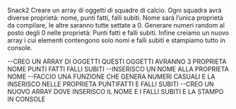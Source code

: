 Snack2
Creare un array di oggetti di squadre di calcio. Ogni squadra avrà diverse proprietà: nome, punti fatti, falli subiti.
Nome sarà l’unica proprietà da compilare, le altre saranno tutte settate a 0.
Generare numeri random al posto degli 0 nelle proprietà:
Punti fatti e falli subiti.
Infine  creiamo un nuovo array i cui elementi contengono solo nomi e falli subiti e stampiamo tutto in console.


--CREO UN ARRAY DI OGGETTI QUESTI OGGETTI AVRANNO 3 PROPRIETA NOME PUNTI FATTI FALLI SUBITI
--INSERISCO UN NOME ALLA PROPRIETA NOME
--FACCIO UNA FUNZIONE CHE GENERA NUMERI CASUALI E LA INSERISCO NELLE PROPRIETA PUNTIFATTI E FALLI SUBITI
--CREO UN NUOVO ARRAY DOVE INSERISCO IL NOME E I FALLI SUBITI E LA STAMPO IN CONSOLE
